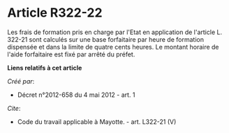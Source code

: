 # Article R322-22

Les frais de formation pris en charge par l'Etat en application de l'article L. 322-21 sont calculés sur une base forfaitaire
par heure de formation dispensée et dans la limite de quatre cents heures. Le montant horaire de l'aide forfaitaire est fixé
par arrêté du préfet.

**Liens relatifs à cet article**

_Créé par_:

  - Décret n°2012-658 du 4 mai 2012 - art. 1

_Cite_:

  - Code du travail applicable à Mayotte. - art. L322-21 (V)
